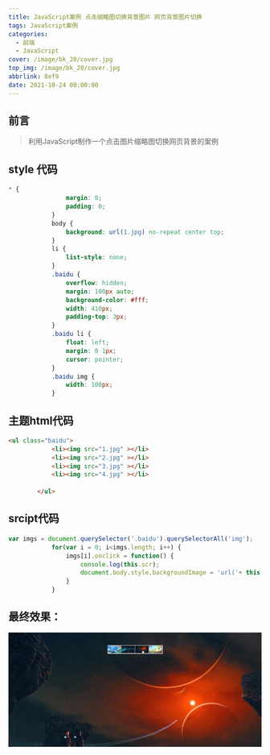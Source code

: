 ```yaml
---
title: JavaScript案例 点击缩略图切换背景图片 网页背景图片切换
tags: JavaScript案例
categories:
  - 前端
  - JavaScript
cover: /image/bk_20/cover.jpg
top_img: /image/bk_20/cover.jpg
abbrlink: 8ef9
date: 2021-10-24 00:00:00
---
```


## 前言 

>利用JavaScript制作一个点击图片缩略图切换网页背景的案例


## style 代码

```css
* {
				margin: 0;
				padding: 0;
			}
			body {
				background: url(1.jpg) no-repeat center top;
			}
			li {
				list-style: none;
			}
			.baidu {
				overflow: hidden;
				margin: 100px auto;
				background-color: #fff;
				width: 410px;
				padding-top: 3px;
			}
			.baidu li {
				float: left;
				margin: 0 1px;
				cursor: pointer;
			}
			.baidu img {
				width: 100px;
			}
```

## 主题html代码

```html
<ul class="baidu">
			<li><img src="1.jpg" ></li>
			<li><img src="2.jpg" ></li>
			<li><img src="3.jpg" ></li>
			<li><img src="4.jpg" ></li>

		</ul>
```



## srcipt代码

```js
var imgs = document.querySelector('.baidu').querySelectorAll('img');
			for(var i = 0; i<imgs.length; i++) {
				imgs[i].onclick = function() {
					console.log(this.scr);
					document.body.style.backgroundImage = 'url('+ this.src +')';
				}
			}
```


## 最终效果：


![](/image/bk_20/1a.jpg)
